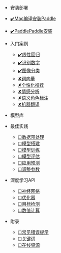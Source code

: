 * 安装部署
<!-- 
  * [原生安装](zh-cn/quickstart.md)
  * [容器安装](zh-cn/more-pages.md)
  * [源码安装](zh-cn/custom-navbar.md)
  * [python版本](zh-cn/cover.md) -->
  * [✔️Mac编译安装Paddle](Mac编译安装Paddle.md)
  * [✔️PaddlePaddle安装](PaddlePaddle安装.md)


* 入门案例

  * [✔️线性回归](LinearRegression.md)
  * [✔️识别数字](DigitRecognition.md)
  * [✔️图像分类](ImageClassification.md)
  * [✘词向量](WordVector.md)
  * [✘个性化推荐](RecommendationSystem.md)
  * [✘情感分析](SentimentAnalysis.md)
  * [✘语义角色标注](SemanticRoleLabelling.md)
  * [✘机器翻译](MachineTranslation.md)

* 模型库

* 最佳实践
  * [☐数据预处理](zh-cn/quickstart.md)
  * [☐模型搭建](zh-cn/more-pages.md)
  * [☐模型训练](zh-cn/custom-navbar.md)
  * [☐模型评估](zh-cn/cover.md)
  * [☐应用预测](zh-cn/quickstart.md)
  * [☐调整参数](zh-cn/more-pages.md)

* 深度学习API
  * [☐神经网络](zh-cn/quickstart.md)
  * [☐优化器](zh-cn/more-pages.md)
  * [☐目标检测](zh-cn/custom-navbar.md)
  * [☐数值计算](zh-cn/cover.md)

* 附录
  * [☐常见错误提示](zh-cn/quickstart.md)
  * [☐关键词](zh-cn/more-pages.md)
  * [☐在线资源](zh-cn/cover.md)
  